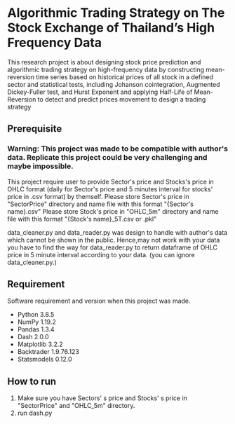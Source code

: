 # Algorithmic Trading Strategy on The Stock Exchange of Thailand’s High Frequency Data

This research project is about designing stock price prediction and algorithmic trading strategy on 
high-frequency data by constructing mean-reversion time series based on historical prices of all stock in a defined sector and statistical tests, 
including Johanson cointegration, Augmented Dickey-Fuller test, and Hurst Exponent
and applying Half-Life of Mean-Reversion to detect and predict prices movement to design a trading strategy

## Prerequisite
### Warning: This project was made to be compatible with author's data. Replicate this project could be very challenging and maybe impossible.
This project require user to provide Sector's price and Stocks's price in OHLC format (daily for Sector's price and 5 minutes interval for stocks' price in .csv format) by themself.
Please store Sector's price in "SectorPrice" directory and name file with this format "{Sector's name}.csv"
Please store Stock's price in "OHLC_5m" directory and name file with this format "{Stock's name}_5T.csv or .pkl"

data_cleaner.py and data_reader.py was design to handle with author's data which cannot be shown in the public. Hence,may not work with your data you have to find the way for data_reader.py to return dataframe of OHLC price in 5 minute interval according to your data. (you can ignore data_cleaner.py.) 

## Requirement
Software requirement and version when this project was made.
- Python 3.8.5
- NumPy 1.19.2
- Pandas 1.3.4
- Dash 2.0.0
- Matplotlib 3.2.2
- Backtrader 1.9.76.123
- Statsmodels 0.12.0


## How to run
 1. Make sure you have Sectors' s price and Stocks' s price in "SectorPrice" and "OHLC_5m" directory.
 2. run dash.py
